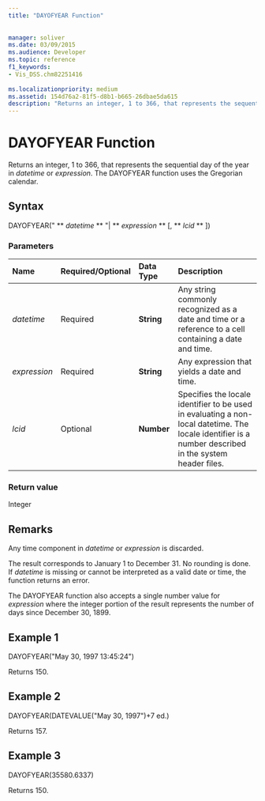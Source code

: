 ```yaml
---
title: "DAYOFYEAR Function"
 
 
manager: soliver
ms.date: 03/09/2015
ms.audience: Developer
ms.topic: reference
f1_keywords:
- Vis_DSS.chm82251416
 
ms.localizationpriority: medium
ms.assetid: 154d76a2-81f5-d8b1-b665-26dbae5da615
description: "Returns an integer, 1 to 366, that represents the sequential day of the year in datetime or expression. The DAYOFYEAR function uses the Gregorian calendar."
---
```


# DAYOFYEAR Function

Returns an integer, 1 to 366, that represents the sequential day of the year in  _datetime_ or  _expression_. The DAYOFYEAR function uses the Gregorian calendar.
  
## Syntax

DAYOFYEAR(" ** *datetime* ** "| ** *expression* ** [, ** *lcid* ** ]) 
  
### Parameters

|**Name**|**Required/Optional**|**Data Type**|**Description**|
|:-----|:-----|:-----|:-----|
| _datetime_ <br/> |Required  <br/> |**String** <br/> |Any string commonly recognized as a date and time or a reference to a cell containing a date and time. |
| _expression_ <br/> |Required  <br/> |**String** <br/> |Any expression that yields a date and time. |
| _lcid_ <br/> |Optional  <br/> |**Number** <br/> |Specifies the locale identifier to be used in evaluating a non-local datetime. The locale identifier is a number described in the system header files. |
   
### Return value

Integer
  
## Remarks

Any time component in  _datetime_ or  _expression_ is discarded. 
  
The result corresponds to January 1 to December 31. No rounding is done. If  _datetime_ is missing or cannot be interpreted as a valid date or time, the function returns an error. 
  
The DAYOFYEAR function also accepts a single number value for  _expression_ where the integer portion of the result represents the number of days since December 30, 1899. 
  
## Example 1

DAYOFYEAR("May 30, 1997 13:45:24")
  
Returns 150.
  
## Example 2

DAYOFYEAR(DATEVALUE("May 30, 1997")+7 ed.)
  
Returns 157.
  
## Example 3

DAYOFYEAR(35580.6337)
  
Returns 150.
  

